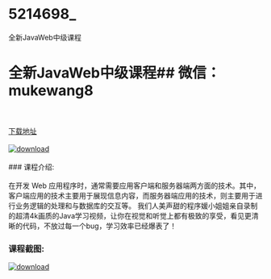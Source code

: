 # 5214698_
全新JavaWeb中级课程
# 全新JavaWeb中级课程## 微信：mukewang8
<br/></br>[下载地址](http://www.36tz.cn/article/5214698 "下载地址")
<br/></br>[![download](http://36tz.cn/muke_img/2020_08_1-5-300x193.png "下载地址")](http://www.36tz.cn/article/5214698 "下载地址")
<br/></br>### 课程介绍:<br/></br>在开发 Web 应用程序时，通常需要应用客户端和服务器端两方面的技术。其中，客户端应用的技术主要用于展现信息内容，而服务器端应用的技术，则主要用于进行业务逻辑的处理和与数据库的交互等。
我们人美声甜的程序媛小姐姐亲自录制的超清4k画质的Java学习视频，让你在视觉和听觉上都有极致的享受，看见更清晰的代码，不放过每一个bug，学习效率已经爆表了！

### 课程截图:
[![download](http://36tz.cn/muke_img/2020_08_2-5.png "下载地址")](http://www.36tz.cn/article/5214698 "下载地址")
